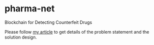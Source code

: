 # pharma-net
Blockchain for Detecting Counterfeit Drugs

Please follow [my article](https://medium.com/conensolabs/blockchain-for-detecting-counterfeit-drugs-89c947e61dee) to get details of the problem statement and the solution design.
